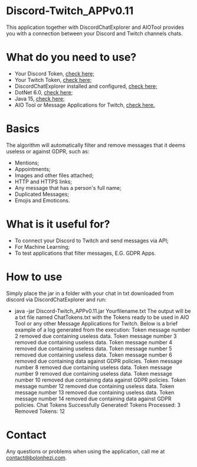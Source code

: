 # Discord-Twitch_APPv0.11
This application together with DiscordChatExplorer and AIOTool provides you with a connection between your Discord and Twitch channels chats.

# What do you need to use?
- Your Discord Token, [check here;](https://discordhelp.net/discord-token)
- Your Twitch Token, [check here;](https://dev.twitch.tv/docs/authentication)
- DiscordChatExplorer installed and configured, [check here;](https://github.com/Tyrrrz/DiscordChatExporter/releases/tag/2.34.1)
- DotNet 6.0, [check here;](https://dotnet.microsoft.com/en-us/download/dotnet/6.0)
- Java 15, [check here;](https://www.oracle.com/java/technologies/javase/jdk15-archive-downloads.html)
- AIO Tool or Message Applications for Twitch, [check here.](https://dev.twitch.tv/docs/irc)

# Basics
The algorithm will automatically filter and remove messages that it deems useless or against GDPR, such as:
- Mentions;
- Appointments;
- Images and other files attached;
- HTTP and HTTPS links;
- Any message that has a person's full name;
- Duplicated Messages;
- Emojis and Emoticons.

# What is it useful for?
- To connect your Discord to Twitch and send messages via API;
- For Machine Learning;
- To test applications that filter messages, E.G. GDPR Apps.

# How to use
Simply place the jar in a folder with your chat in txt downloaded from discord via DiscordChatExplorer and run:
- java -jar Discord-Twitch_APPv0.11.jar Yourfilename.txt
The output will be a txt file named ChatTokens.txt with the Tokens ready to be used in AIO Tool or any other Message Applications for Twitch.
Below is a brief example of a log generated from the execution:
Token message number 2 removed due containing useless data.
Token message number 3 removed due containing useless data.
Token message number 4 removed due containing useless data.
Token message number 5 removed due containing useless data.
Token message number 6 removed due containing data against GDPR policies.
Token message number 8 removed due containing useless data.
Token message number 9 removed due containing useless data.
Token message number 10 removed due containing data against GDPR policies.
Token message number 12 removed due containing useless data.
Token message number 13 removed due containing useless data.
Token message number 14 removed due containing data against GDPR policies.
Chat Tokens Successfully Generated!
Tokens Processed: 3
Removed Tokens: 12

# Contact
Any questions or problems when using the application, call me at [contact@bolonhezi.com](mailto:contact@bolonhezi.com).
